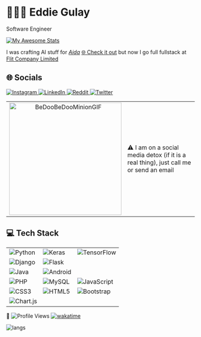 <div>
  <h1>👨🏾‍🦲 Eddie Gulay</h1>
  <p>Software Engineer</p>
  <p>
    <a href="https://git.io/awesome-stats-card">
      <img src="https://awesome-github-stats.azurewebsites.net/user-stats/eddiegulay?cardType=level-alternate&theme=tokyonight&preferLogin=false" alt="My Awesome Stats">
    </a>
  </p>
  <p>
    I was crafting AI stuff for <a href="https://github.com/aidalog"><em>Aida</em></a> 
    <a href="https://aidalog.github.io">🌐 Check it out</a> 
    but now I go full fullstack at <a href="https://flit.tz">
      <img src="https://flit.tz/supplier/images/flit-fav.png" height="10">
      Flit Company Limited</a>
  </p>
</div>

<h2>🌐 Socials</h2>
<div>
  <a href="https://instagram.com/eddiegulay">
    <img src="https://img.shields.io/badge/Instagram-%23E4405F.svg?logo=Instagram&logoColor=white" alt="Instagram">
  </a>
  <a href="https://linkedin.com/in/eddiegulay">
    <img src="https://img.shields.io/badge/LinkedIn-%230077B5.svg?logo=linkedin&logoColor=white" alt="LinkedIn">
  </a>
  <a href="https://reddit.com/user/eddiegulay">
    <img src="https://img.shields.io/badge/Reddit-%23FF4500.svg?logo=Reddit&logoColor=white" alt="Reddit">
  </a>
  <a href="https://twitter.com/eddiegulay">
    <img src="https://img.shields.io/badge/Twitter-%231DA1F2.svg?logo=Twitter&logoColor=white" alt="Twitter">
  </a>
</div>
<table>
  <tr>
    <td align="center">
      <img src="https://github.com/user-attachments/assets/ef5fb1c6-18f2-4084-af25-5b1da27b5c8e" alt="BeDooBeDooMinionGIF" height="300" width="300">
    </td>
    <td>
      ⚠️ I am on a social media detox (if it is a real thing), just call me or send an email
    </td>
  </tr>
</table>


<h2>💻 Tech Stack</h2>
<table>
  <tr>
    <td><img src="https://img.shields.io/badge/python-3670A0?style=plastic&logo=python&logoColor=ffdd54" alt="Python"></td>
    <td><img src="https://img.shields.io/badge/Keras-%23D00000.svg?style=plastic&logo=Keras&logoColor=white" alt="Keras"></td>
    <td><img src="https://img.shields.io/badge/TensorFlow-%23FF6F00.svg?style=plastic&logo=TensorFlow&logoColor=white" alt="TensorFlow"></td>
  </tr>
  <tr>
    <td><img src="https://img.shields.io/badge/django-%23092E20.svg?style=plastic&logo=django&logoColor=white" alt="Django"></td>
    <td><img src="https://img.shields.io/badge/flask-%23000.svg?style=plastic&logo=flask&logoColor=white" alt="Flask"></td>
  </tr>
  <tr>
    <td><img src="https://img.shields.io/badge/java-%23ED8B00.svg?style=plastic&logo=java&logoColor=white" alt="Java"></td>
    <td><img src="https://img.shields.io/badge/android-%2320232a.svg?style=plastic&logo=android&logoColor=%a4c639" alt="Android"></td>
  </tr>
  <tr>
    <td><img src="https://img.shields.io/badge/php-%23777BB4.svg?style=plastic&logo=php&logoColor=white" alt="PHP"></td>
    <td><img src="https://img.shields.io/badge/mysql-%2300f.svg?style=plastic&logo=mysql&logoColor=white" alt="MySQL"></td>
    <td><img src="https://img.shields.io/badge/javascript-%23323330.svg?style=plastic&logo=javascript&logoColor=%23F7DF1E" alt="JavaScript"></td>
  </tr>
  <tr>
    <td><img src="https://img.shields.io/badge/css3-%231572B6.svg?style=plastic&logo=css3&logoColor=white" alt="CSS3"></td>
    <td><img src="https://img.shields.io/badge/html5-%23E34F26.svg?style=plastic&logo=html5&logoColor=white" alt="HTML5"></td>
    <td><img src="https://img.shields.io/badge/bootstrap-%23563D7C.svg?style=plastic&logo=bootstrap&logoColor=white" alt="Bootstrap"></td>
  </tr>
  <tr>
    <td><img src="https://img.shields.io/badge/chart.js-F5788D.svg?style=plastic&logo=chart.js&logoColor=white" alt="Chart.js"></td>
  </tr>
</table>

<div>
  <p>👀 <img src="https://komarev.com/ghpvc/?username=eddiegulay" alt="Profile Views"> <a href="https://wakatime.com/@c17e0c16-7ca7-48f4-8213-69d36c20d717"><img src="https://wakatime.com/badge/user/c17e0c16-7ca7-48f4-8213-69d36c20d717.svg" alt="wakatime"></a></p>
  <p><img src="https://wakatime.com/share/@eddiegulay/9862d053-bc56-4d2f-8902-4098c1e168ab.svg" alt="langs"></p>
</div>
